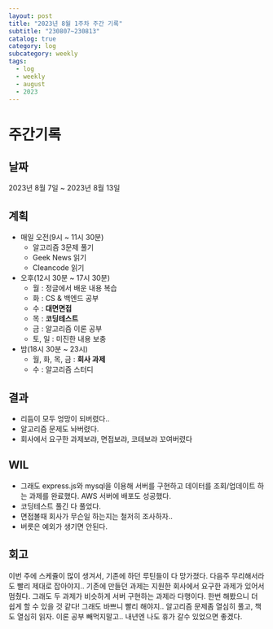 ```yaml
---
layout: post
title: "2023년 8월 1주차 주간 기록"
subtitle: "230807~230813"
catalog: true
category: log
subcategory: weekly
tags:
  - log
  - weekly
  - august
  - 2023
---
```


# 주간기록

## 날짜

2023년 8월 7일 ~ 2023년 8월 13일

## 계획

- 매일 오전(9시 ~ 11시 30분)
  - 알고리즘 3문제 풀기
  - Geek News 읽기
  - Cleancode 읽기
- 오후(12시 30분 ~ 17시 30분)
  - 월 : 정글에서 배운 내용 복습
  - 화 : CS & 백엔드 공부
  - 수 : **대면면접**
  - 목 : **코딩테스트**
  - 금 : 알고리즘 이론 공부
  - 토, 일 : 미진한 내용 보충
- 밤(18시 30분 ~ 23시)
  - 월, 화, 목, 금 : **회사 과제**
  - 수 : 알고리즘 스터디

## 결과

- 리듬이 모두 엉망이 되버렸다..
- 알고리즘 문제도 놔버렸다.
- 회사에서 요구한 과제보랴, 면접보랴, 코테보랴 꼬여버렸다

## WIL

- 그래도 express.js와 mysql을 이용해 서버를 구현하고 데이터를 조회/업데이트 하는 과제를 완료했다. AWS 서버에 배포도 성공했다.
- 코딩테스트 풀긴 다 풀었다.
- 면접볼때 회사가 무슨일 하는지는 철저히 조사하자..
- 버릇은 예외가 생기면 안된다.

## 회고

이번 주에 스케쥴이 많이 생겨서, 기존에 하던 루틴들이 다 망가졌다. 다음주 무리해서라도 빨리 제대로 잡아야지.. 기존에 만들던 과제는 지원한 회사에서 요구한 과제가 있어서 멈췄다. 그래도 두 과제가 비슷하게 서버 구현하는 과제라 다행이다. 한번 해봤으니 더 쉽게 할 수 있을 것 같다! 그래도 바쁘니 빨리 해야지.. 알고리즘 문제좀 열심히 풀고, 책도 열심히 읽자. 이론 공부 빼먹지말고.. 내년엔 나도 휴가 갈수 있었으면 좋겠다.
